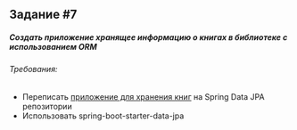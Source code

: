 Задание #7 
----------
##### Создать приложение хранящее информацию о книгах в библиотеке с использованием ORM

###### Требования:
* Переписать [приложение для хранения книг](https://github.com/Gravonere/2020-02-otus-spring-Ovodkov/tree/master/homework6) на Spring Data JPA репозитории
* Использовать spring-boot-starter-data-jpa